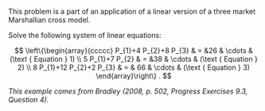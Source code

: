 This problem is a part of an application of a linear version of a three market Marshallian cross model.

Solve the following system of linear equations:

$$
\left\{\begin{array}{ccccc}
P_{1}+4 P_{2}+8 P_{3} & = &26 & \cdots & (\text { Equation } 1) \\
5 P_{1}+7 P_{2} & = &38 & \cdots & (\text { Equation } 2) \\
8 P_{1}+12 P_{2}+2 P_{3} & = & 66 & \cdots & (\text { Equation } 3)
\end{array}\right\} .
$$

*This example comes from Bradley (2008, p. 502, Progress Exercises 9.3, Question 4).*
